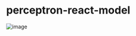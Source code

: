 # perceptron-react-model
![image](https://user-images.githubusercontent.com/14894196/158240702-4d0e42ef-5f5d-4f5b-a773-fb71583820dc.png)
